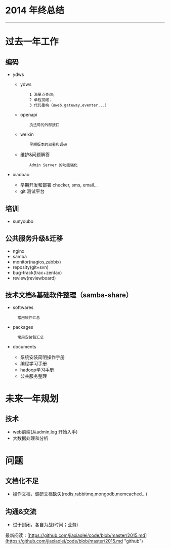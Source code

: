 
# 2014 年终总结 #

----------


过去一年工作
======


编码
-------
- ydws

  * ydws
  
		    1 海量点查询;
		    2 单程提醒；
		    3 代码重构（uweb,gateway,eventer...）

  * openapi  
                  
              
            执法局的外部接口

  * weixin
      
            早期版本的部署和调研

  * 维护&问题解答
     
            Admin Server 的功能强化

- xiaobao
  * 早期开发和部署 checker, sms, email...
  * git 测试平台

培训
---------
  * sunyoubo
  

公共服务升级&迁移
----------------
- nginx
- samba
- monitor(nagios,zabbix)
- reposity(git+svn)
- bug-track(trac+zentao)
- review(reviewboard)


技术文档&基础软件整理（samba-share）
---------------------
- softwares
  
        常用软件汇总

- packages

        常用安装包汇总

- documents
  * 系统安装简明操作手册
  * 编程学习手册
  * hadoop学习手册
  * 公共服务整理


未来一年规划
============

技术
----
- web前端(从admin,log 开始入手)
- 大数据处理和分析



问题
====

文档化不足
--------
  * 操作文档，调研文档缺失(redis,rabbitmq,mongodb,memcached...)

沟通&交流
------

  * 过于封闭，各自为战(时间；业务)
  



最新阅读：[https://github.com/jiaxiaolei/code/blob/master/2015.md](https://github.com/jiaxiaolei/code/blob/master/2015.md "github")